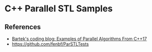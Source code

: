 # C++ Parallel STL Samples

## References
* [Bartek's coding blog: Examples of Parallel Algorithms From C++17](https://www.bfilipek.com/2018/06/parstl-tests.html)
* <https://github.com/fenbf/ParSTLTests>
